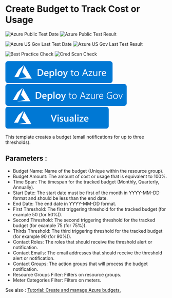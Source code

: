 # Create Budget to Track Cost or Usage

![Azure Public Test Date](https://azurequickstartsservice.blob.core.windows.net/badges/101-budget/PublicLastTestDate.svg)
![Azure Public Test Result](https://azurequickstartsservice.blob.core.windows.net/badges/101-budget/PublicDeployment.svg)

![Azure US Gov Last Test Date](https://azurequickstartsservice.blob.core.windows.net/badges/101-budget/FairfaxLastTestDate.svg)
![Azure US Gov Last Test Result](https://azurequickstartsservice.blob.core.windows.net/badges/101-budget/FairfaxDeployment.svg)

![Best Practice Check](https://azurequickstartsservice.blob.core.windows.net/badges/101-budget/BestPracticeResult.svg)
![Cred Scan Check](https://azurequickstartsservice.blob.core.windows.net/badges/101-budget/CredScanResult.svg)

[![Deploy To Azure](https://raw.githubusercontent.com/Azure/azure-quickstart-templates/master/1-CONTRIBUTION-GUIDE/images/deploytoazure.svg?sanitize=true)](https://portal.azure.com/#create/Microsoft.Template/uri/https%3A%2F%2Fraw.githubusercontent.com%2FAzure%2Fazure-quickstart-templates%2Fmaster%2F101-budget%2Fazuredeploy.json)
[![Deploy To Azure US Gov](https://raw.githubusercontent.com/Azure/azure-quickstart-templates/master/1-CONTRIBUTION-GUIDE/images/deploytoazuregov.svg?sanitize=true)](https://portal.azure.us/#create/Microsoft.Template/uri/https%3A%2F%2Fraw.githubusercontent.com%2FAzure%2Fazure-quickstart-templates%2Fmaster%2F101-budget%2Fazuredeploy.json)
[![Visualize](https://raw.githubusercontent.com/Azure/azure-quickstart-templates/master/1-CONTRIBUTION-GUIDE/images/visualizebutton.svg?sanitize=true)](http://armviz.io/#/?load=https%3A%2F%2Fraw.githubusercontent.com%2FAzure%2Fazure-quickstart-templates%2Fmaster%2F101-budget%2Fazuredeploy.json)

This template creates a budget (email notifications for up to three thresholds).

## Parameters :
- Budget Name: Name of the budget (Unique within the resource group).
- Budget Amount: The amount of cost or usage that is equivalent to 100%.
- Time Span: The timespan for the tracked budget (Monthly, Quarterly, Annually).
- Start Date: The start date must be first of the month in YYYY-MM-DD format and should be less than the end date.
- End Date: The end date in YYYY-MM-DD format.
- First Threshold: The first triggering threshold for the tracked budget (for example 50 (for 50%)).
- Second Threshold: The second triggering threshold for the tracked budget (for example 75 (for 75%)).
- Thirds Threshold: The third triggering threshold for the tracked budget (for example 90 (for 90%)).
- Contact Roles: The roles that should receive the threshold alert or notification.
- Contact Emails: The email addresses that should receive the threshold alert or notification.
- Contact Groups: The action groups that will process the budget notification.
- Resource Groups Filter: Filters on resource groups.
- Meter Categories Filter: Filters on meters.

See also : 
[Tutorial: Create and manage Azure budgets.](https://docs.microsoft.com/en-us/azure/cost-management-billing/costs/tutorial-acm-create-budgets)
